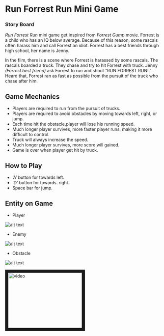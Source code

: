 # Run Forrest Run Mini Game

### **Story Board**

_Run Forrest Run_ mini game get inspired from _Forrest Gump_ movie. Forrest is a child who has an IQ below average. Because of this reason, some rascals often harass him and call Forrest an idiot. Forrest has a best friends through high school, her name is Jenny. 

In the film, there is a scene where Forrest is harassed by some rascals. The rascals boarded a truck. They chase and try to hit Forrest with truck. Jenny _(Forrest best friend)_ ask Forrest to run and shout “RUN FORREST RUN!.” Heard that, Forrest ran as fast as possible from the pursuit of the truck who chase after him.

## Game Mechanics

* Players are required to run from the pursuit of trucks.
*	Players are required to avoid obstacles by moving towards left, right, or jump.
*	Each time hit the obstacle,player will lose his running speed.
*	Much longer player survives, more faster player runs, making it more difficult to control.
*	Truck will always increase the speed.
*	Much longer player survives, more score will gained.
*	Game is over when player get hit by truck.

## How to Play

*	‘A’ button for towards left.
*	‘D’ button for towards. right.
*	Space bar for jump.

## Entity on Game
* Player

![alt text](https://github.com/nikoparulian/Run-Forrest-Run-mini-game/blob/master/Player.jpeg "Logo Title Text 1")

* Enemy

![alt text](https://github.com/nikoparulian/Run-Forrest-Run-mini-game/blob/master/Enemy.jpeg "Logo Title Text 2")

* Obstacle

![alt text](https://github.com/nikoparulian/Run-Forrest-Run-mini-game/blob/master/Obstacle.jpeg "Logo Title Text 3")


<a href="https://www.youtube.com/watch?v=6igON5tyQRM
" target="https://www.youtube.com/watch?v=6igON5tyQRM"><img src="https://www.youtube.com/watch?v=6igON5tyQRM/0.jpg" 
alt="video" width="240" height="180" border="10" /></a>
